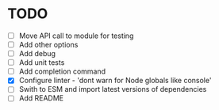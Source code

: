# TODO

- [ ] Move API call to module for testing
- [ ] Add other options
- [ ] Add debug
- [ ] Add unit tests
- [ ] Add completion command
- [x] Configure linter - 'dont warn for Node globals like console'
- [ ] Swith to ESM and import latest versions of dependencies
- [ ] Add README
